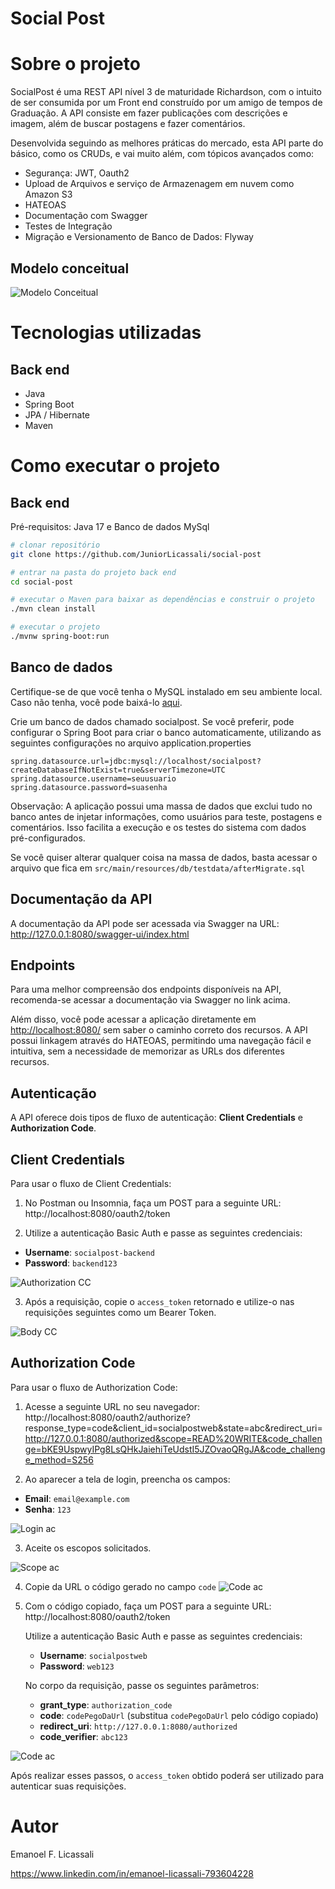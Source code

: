 # Social Post

# Sobre o projeto

SocialPost é uma REST API nível 3 de maturidade Richardson, com o intuito de ser consumida por um Front end construído por um amigo de tempos de Graduação.
A API consiste em fazer publicações com descrições e imagem, além de buscar postagens e fazer comentários.

Desenvolvida seguindo as melhores práticas do mercado, esta API parte do básico, como os CRUDs, e vai muito além, com tópicos avançados como:
- Segurança: JWT, Oauth2
- Upload de Arquivos e serviço de Armazenagem em nuvem como Amazon S3
- HATEOAS
- Documentação com Swagger
- Testes de Integração
- Migração e Versionamento de Banco de Dados: Flyway

## Modelo conceitual
![Modelo Conceitual](https://github.com/JuniorLicassali/social-post/blob/main/images/SocialPost%20-%20Diagrama%20de%20classes.png)

# Tecnologias utilizadas
## Back end
- Java
- Spring Boot
- JPA / Hibernate
- Maven

# Como executar o projeto

## Back end
Pré-requisitos: Java 17 e Banco de dados MySql

```bash
# clonar repositório
git clone https://github.com/JuniorLicassali/social-post

# entrar na pasta do projeto back end
cd social-post

# executar o Maven para baixar as dependências e construir o projeto
./mvn clean install

# executar o projeto
./mvnw spring-boot:run
```

## Banco de dados
Certifique-se de que você tenha o MySQL instalado em seu ambiente local. Caso não tenha, você pode baixá-lo [aqui](https://dev.mysql.com/downloads/installer/).

Crie um banco de dados chamado socialpost. Se você preferir, pode configurar o Spring Boot para criar o banco automaticamente, utilizando as seguintes configurações no arquivo application.properties

```properties
spring.datasource.url=jdbc:mysql://localhost/socialpost?createDatabaseIfNotExist=true&serverTimezone=UTC
spring.datasource.username=seuusuario
spring.datasource.password=suasenha
```
Observação: A aplicação possui uma massa de dados que exclui tudo no banco antes de injetar informações, como usuários para teste, postagens e comentários. Isso facilita a execução e os testes do sistema com dados pré-configurados.

Se você quiser alterar qualquer coisa na massa de dados, basta acessar o arquivo que fica em `src/main/resources/db/testdata/afterMigrate.sql`

## Documentação da API

A documentação da API pode ser acessada via Swagger na URL: http://127.0.0.1:8080/swagger-ui/index.html

## Endpoints

Para uma melhor compreensão dos endpoints disponíveis na API, recomenda-se acessar a documentação via Swagger no link acima.

Além disso, você pode acessar a aplicação diretamente em [http://localhost:8080/](http://localhost:8080/) sem saber o caminho correto dos recursos. A API possui linkagem através do HATEOAS, permitindo uma navegação fácil e intuitiva, sem a necessidade de memorizar as URLs dos diferentes recursos.

## Autenticação

A API oferece dois tipos de fluxo de autenticação: **Client Credentials** e **Authorization Code**.

## Client Credentials

Para usar o fluxo de Client Credentials:

1. No Postman ou Insomnia, faça um POST para a seguinte URL: http://localhost:8080/oauth2/token

2. Utilize a autenticação Basic Auth e passe as seguintes credenciais:
- **Username**: `socialpost-backend`
- **Password**: `backend123`

![Authorization CC](https://github.com/JuniorLicassali/social-post/blob/main/images/Authorization_CC.jpg)

3. Após a requisição, copie o `access_token` retornado e utilize-o nas requisições seguintes como um Bearer Token.

![Body CC](https://github.com/JuniorLicassali/social-post/blob/main/images/Body_CC.jpg)

## Authorization Code

Para usar o fluxo de Authorization Code:

1. Acesse a seguinte URL no seu navegador: http://localhost:8080/oauth2/authorize?response_type=code&client_id=socialpostweb&state=abc&redirect_uri=http://127.0.0.1:8080/authorized&scope=READ%20WRITE&code_challenge=bKE9UspwyIPg8LsQHkJaiehiTeUdstI5JZOvaoQRgJA&code_challenge_method=S256

2. Ao aparecer a tela de login, preencha os campos:
- **Email**: `email@example.com`
- **Senha**: `123`

![Login ac](https://github.com/JuniorLicassali/social-post/blob/main/images/login_AC.jpg)

3. Aceite os escopos solicitados.

![Scope ac](https://github.com/JuniorLicassali/social-post/blob/main/images/scope_AC.jpg)

4. Copie da URL o código gerado no campo `code`
![Code ac](https://github.com/JuniorLicassali/social-post/blob/main/images/code_AC.jpg)

5. Com o código copiado, faça um POST para a seguinte URL: http://localhost:8080/oauth2/token

    Utilize a autenticação Basic Auth e passe as seguintes credenciais:
    - **Username**: `socialpostweb`
    - **Password**: `web123`
    
    No corpo da requisição, passe os seguintes parâmetros:
    - **grant_type**: `authorization_code`
    - **code**: `codePegoDaUrl` (substitua `codePegoDaUrl` pelo código copiado)
    - **redirect_uri**: `http://127.0.0.1:8080/authorized`
    - **code_verifier**: `abc123`

  ![Code ac](https://github.com/JuniorLicassali/social-post/blob/main/images/token_AC.jpg)

Após realizar esses passos, o `access_token` obtido poderá ser utilizado para autenticar suas requisições.

# Autor

Emanoel F. Licassali

https://www.linkedin.com/in/emanoel-licassali-793604228
